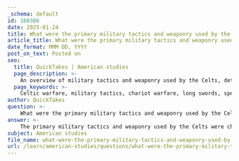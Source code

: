 ```yaml
---
_schema: default
id: 160386
date: 2025-01-24
title: What were the primary military tactics and weaponry used by the Celts?
article_title: What were the primary military tactics and weaponry used by the Celts?
date_format: MMM DD, YYYY
post_on_text: Posted on
seo:
  title: QuickTakes | American studies
  page_description: >-
    An overview of military tactics and weaponry used by the Celts, detailing their fierce fighting skills, chariot warfare, and various weapons including long swords, spears, and shields in ancient battles.
  page_keywords: >-
    Celtic warfare, military tactics, chariot warfare, long swords, spears, shields, bows and arrows, tribal organization, shock tactics, skirmishing, historical observations
author: QuickTakes
question: >-
    What were the primary military tactics and weaponry used by the Celts?
answer: >-
    The primary military tactics and weaponry used by the Celts were characterized by their fierce fighting skills, tribal organization, and distinctive armaments. Here are the key aspects of Celtic warfare:\n\n### Military Tactics\n\n1. **Tribal Structure**: Celtic warfare was often organized around tribal affiliations, with warriors fighting for their clans. This structure fostered a strong sense of loyalty and motivation among the fighters.\n\n2. **Chariot Warfare**: The Celts were known for their use of chariots in battle, which provided mobility and a platform for archers or spearmen. Chariots allowed for quick strikes and the ability to retreat or reposition rapidly.\n\n3. **Shock Tactics**: The Celts employed shock tactics, often charging into battle to disrupt enemy formations. Their aggressive style aimed to intimidate opponents and create chaos on the battlefield.\n\n4. **Skirmishing**: Celtic warriors often engaged in skirmishing tactics, utilizing their speed and mobility to harass and outmaneuver larger enemy forces. This included hit-and-run tactics that exploited the terrain.\n\n5. **Defensive and Offensive Campaigns**: The Celts engaged in both defensive and offensive campaigns, adapting their strategies based on the situation. They were known to defend their territories fiercely while also conducting raids into enemy lands.\n\n### Weaponry\n\n1. **Long Swords**: The Celts favored long swords, which were effective in close combat. These swords often had a leaf-shaped blade, allowing for slashing and thrusting attacks.\n\n2. **Spears**: Spears were a primary weapon for Celtic warriors, typically ranging from two to three meters in length. They featured leaf-shaped blades and were used for both throwing and close combat.\n\n3. **Shields**: Celtic warriors used large, round shields made from wood, often reinforced with metal. These shields provided essential protection and were used in conjunction with offensive maneuvers.\n\n4. **Bows and Arrows**: Archery was also a component of Celtic warfare, with warriors using bows to engage enemies from a distance. This allowed them to soften enemy formations before a direct assault.\n\n5. **Armor**: While many Celtic warriors fought without heavy armor, some wore chainmail or leather armor for protection. The choice of armor varied based on the warrior's status and resources.\n\n### Historical Observations\n\nContemporary historians such as Herodotus and Diodorus Siculus noted the martial prowess of the Celts, emphasizing their effectiveness in battle and the high status of warriors within their society. The presence of numerous weapons and armor in burial sites indicates the importance of warfare in Celtic culture and the reverence for those who fought.\n\nIn summary, Celtic warfare was marked by a combination of aggressive tactics, effective use of chariots, and a diverse array of weaponry, all of which contributed to their reputation as formidable warriors in ancient Europe.
subject: American studies
file_name: what-were-the-primary-military-tactics-and-weaponry-used-by-the-celts.md
url: /learn/american-studies/questions/what-were-the-primary-military-tactics-and-weaponry-used-by-the-celts
---
```


&nbsp;